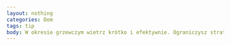 ```yaml
---
layout: nothing
categories: Dom
tags: tip
body: W okresie grzewczym wietrz krótko i efektywnie. Ograniczysz straty energii zużytej do ogrzewania.
---
```

